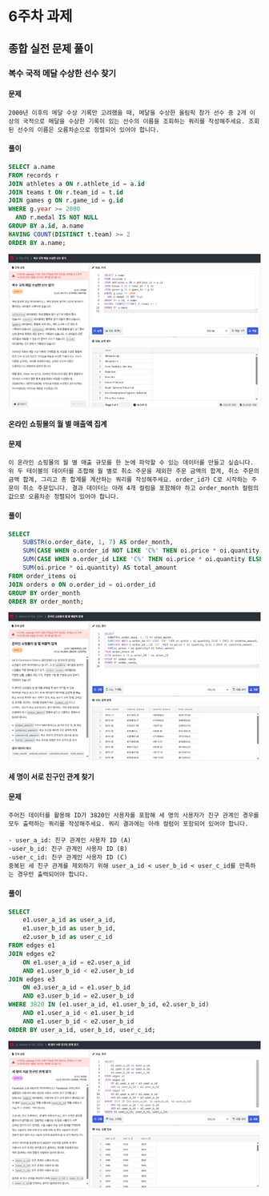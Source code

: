 # 6주차 과제
## 종합 실전 문제 풀이
### 복수 국적 메달 수상한 선수 찾기
#### 문제
```
2000년 이후의 메달 수상 기록만 고려했을 때, 메달을 수상한 올림픽 참가 선수 중 2개 이상의 국적으로 메달을 수상한 기록이 있는 선수의 이름을 조회하는 쿼리를 작성해주세요. 조회된 선수의 이름은 오름차순으로 정렬되어 있어야 합니다.
```
#### 풀이
```sql
SELECT a.name
FROM records r
JOIN athletes a ON r.athlete_id = a.id
JOIN teams t ON r.team_id = t.id
JOIN games g ON r.game_id = g.id
WHERE g.year >= 2000
  AND r.medal IS NOT NULL
GROUP BY a.id, a.name
HAVING COUNT(DISTINCT t.team) >= 2
ORDER BY a.name;
```
![alt text](<../25-1 img/25-1 SQL img/6주차/1.png>)

#### 온라인 쇼핑몰의 월 별 매출액 집계
#### 문제
```
이 온라인 쇼핑몰의 월 별 매출 규모를 한 눈에 파악할 수 있는 데이터를 만들고 싶습니다. 위 두 테이블의 데이터를 조합해 월 별로 취소 주문을 제외한 주문 금액의 합계, 취소 주문의 금액 합계, 그리고 총 합계를 계산하는 쿼리를 작성해주세요. order_id가 C로 시작하는 주문이 취소 주문입니다. 결과 데이터는 아래 4개 컬럼을 포함해야 하고 order_month 컬럼의 값으로 오름차순 정렬되어 있어야 합니다.
```

#### 풀이
```sql
SELECT 
    SUBSTR(o.order_date, 1, 7) AS order_month,
    SUM(CASE WHEN o.order_id NOT LIKE 'C%' THEN oi.price * oi.quantity ELSE 0 END) AS ordered_amount,
    SUM(CASE WHEN o.order_id LIKE 'C%' THEN oi.price * oi.quantity ELSE 0 END) AS canceled_amount,
    SUM(oi.price * oi.quantity) AS total_amount
FROM order_items oi
JOIN orders o ON o.order_id = oi.order_id
GROUP BY order_month
ORDER BY order_month;
```
![alt text](<../25-1 img/25-1 SQL img/6주차/2.png>)
#### 세 명이 서로 친구인 관계 찾기
#### 문제
```
주어진 데이터를 활용해 ID가 3820인 사용자를 포함해 세 명의 사용자가 친구 관계인 경우를 모두 출력하는 쿼리를 작성해주세요. 쿼리 결과에는 아래 컬럼이 포함되어 있어야 합니다.

- user_a_id: 친구 관계인 사용자 ID (A)
-user_b_id: 친구 관계인 사용자 ID (B)
-user_c_id: 친구 관계인 사용자 ID (C)
중복된 세 친구 관계를 제외하기 위해 user_a_id < user_b_id < user_c_id를 만족하는 경우만 출력되어야 합니다.
```
#### 풀이
```sql
SELECT
    e1.user_a_id as user_a_id,
    e1.user_b_id as user_b_id,
    e2.user_b_id as user_c_id
FROM edges e1
JOIN edges e2 
    ON e1.user_a_id = e2.user_a_id 
    AND e1.user_b_id < e2.user_b_id
JOIN edges e3 
    ON e3.user_a_id = e1.user_b_id 
    AND e3.user_b_id = e2.user_b_id
WHERE 3820 IN (e1.user_a_id, e1.user_b_id, e2.user_b_id)
    AND e1.user_a_id < e1.user_b_id
    AND e1.user_b_id < e2.user_b_id
ORDER BY user_a_id, user_b_id, user_c_id;
```
![alt text](<../25-1 img/25-1 SQL img/6주차/3.png>)